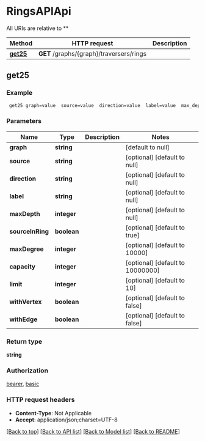# RingsAPIApi

All URIs are relative to **

Method | HTTP request | Description
------------- | ------------- | -------------
[**get25**](RingsAPIApi.md#get25) | **GET** /graphs/{graph}/traversers/rings | 



## get25



### Example

```bash
 get25 graph=value  source=value  direction=value  label=value  max_depth=value  source_in_ring=value  max_degree=value  capacity=value  limit=value  with_vertex=value  with_edge=value
```

### Parameters


Name | Type | Description  | Notes
------------- | ------------- | ------------- | -------------
 **graph** | **string** |  | [default to null]
 **source** | **string** |  | [optional] [default to null]
 **direction** | **string** |  | [optional] [default to null]
 **label** | **string** |  | [optional] [default to null]
 **maxDepth** | **integer** |  | [optional] [default to null]
 **sourceInRing** | **boolean** |  | [optional] [default to true]
 **maxDegree** | **integer** |  | [optional] [default to 10000]
 **capacity** | **integer** |  | [optional] [default to 10000000]
 **limit** | **integer** |  | [optional] [default to 10]
 **withVertex** | **boolean** |  | [optional] [default to false]
 **withEdge** | **boolean** |  | [optional] [default to false]

### Return type

**string**

### Authorization

[bearer](../README.md#bearer), [basic](../README.md#basic)

### HTTP request headers

- **Content-Type**: Not Applicable
- **Accept**: application/json;charset=UTF-8

[[Back to top]](#) [[Back to API list]](../README.md#documentation-for-api-endpoints) [[Back to Model list]](../README.md#documentation-for-models) [[Back to README]](../README.md)

